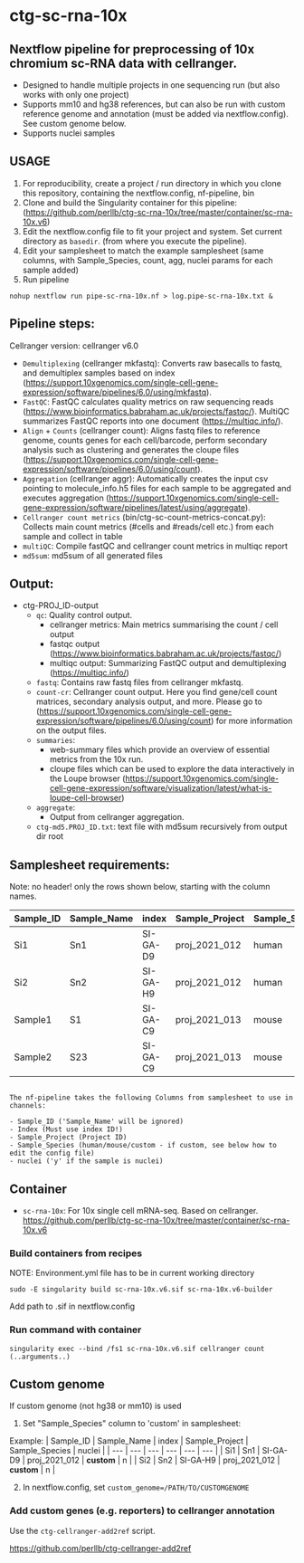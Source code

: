# ctg-sc-rna-10x 
## Nextflow pipeline for preprocessing of 10x chromium sc-RNA data with cellranger. 

- Designed to handle multiple projects in one sequencing run (but also works with only one project)
- Supports mm10 and hg38 references, but can also be run with custom reference genome and annotation (must be added via nextflow.config). See custom genome below.
- Supports nuclei samples

## USAGE

1. For reproducibility, create a project / run directory in which you clone this repository, containing the nextflow.config, nf-pipeline, bin
2. Clone and build the Singularity container for this pipeline: (https://github.com/perllb/ctg-sc-rna-10x/tree/master/container/sc-rna-10x.v6)
3. Edit the nextflow.config file to fit your project and system. Set current directory as `basedir`. (from where you execute the pipeline).
4. Edit your samplesheet to match the example samplesheet (same columns, with Sample_Species, count, agg, nuclei params for each sample added)
5. Run pipeline 
```
nohup nextflow run pipe-sc-rna-10x.nf > log.pipe-sc-rna-10x.txt &
```


## Pipeline steps:

Cellranger version: cellranger v6.0 

* `Demultiplexing` (cellranger mkfastq): Converts raw basecalls to fastq, and demultiplex samples based on index (https://support.10xgenomics.com/single-cell-gene-expression/software/pipelines/6.0/using/mkfastq).
* `FastQC`: FastQC calculates quality metrics on raw sequencing reads (https://www.bioinformatics.babraham.ac.uk/projects/fastqc/). MultiQC summarizes FastQC reports into one document (https://multiqc.info/).
* `Align` + `Counts` (cellranger count): Aligns fastq files to reference genome, counts genes for each cell/barcode, perform secondary analysis such as clustering and generates the cloupe files (https://support.10xgenomics.com/single-cell-gene-expression/software/pipelines/6.0/using/count).
* `Aggregation` (cellranger aggr): Automatically creates the input csv pointing to molecule_info.h5 files for each sample to be aggregated and executes aggregation (https://support.10xgenomics.com/single-cell-gene-expression/software/pipelines/latest/using/aggregate). 
* `Cellranger count metrics` (bin/ctg-sc-count-metrics-concat.py): Collects main count metrics (#cells and #reads/cell etc.) from each sample and collect in table
* `multiQC`: Compile fastQC and cellranger count metrics in multiqc report
* `md5sum`: md5sum of all generated files


## Output:
* ctg-PROJ_ID-output
    * `qc`: Quality control output. 
        * cellranger metrics: Main metrics summarising the count / cell output 
        * fastqc output (https://www.bioinformatics.babraham.ac.uk/projects/fastqc/)
        * multiqc output: Summarizing FastQC output and demultiplexing (https://multiqc.info/)
    * `fastq`: Contains raw fastq files from cellranger mkfastq.
    * `count-cr`: Cellranger count output. Here you find gene/cell count matrices, secondary analysis output, and more. Please go to (https://support.10xgenomics.com/single-cell-gene-expression/software/pipelines/6.0/using/count) for more information on the output files.
    * `summaries`: 
        * web-summary files which provide an overview of essential metrics from the 10x run. 
        * cloupe files which can be used to explore the data interactively in the Loupe browser (https://support.10xgenomics.com/single-cell-gene-expression/software/visualization/latest/what-is-loupe-cell-browser)  
    * `aggregate`:
        * Output from cellranger aggregation. 
    * `ctg-md5.PROJ_ID.txt`: text file with md5sum recursively from output dir root    


## Samplesheet requirements:

Note: no header! only the rows shown below, starting with the column names.

 | Sample_ID | Sample_Name | index | Sample_Project | Sample_Species | nuclei | 
 | --- | --- | --- | --- | --- | --- | 
 | Si1 | Sn1 | SI-GA-D9 | proj_2021_012 | human | n | 
 | Si2 | Sn2 | SI-GA-H9 | proj_2021_012 | human | n | 
 | Sample1 | S1 | SI-GA-C9 | proj_2021_013 | mouse | y | 
 | Sample2 | S23 | SI-GA-C9 | proj_2021_013 | mouse | y |

```

The nf-pipeline takes the following Columns from samplesheet to use in channels:

- Sample_ID ('Sample_Name' will be ignored)
- Index (Must use index ID!)
- Sample_Project (Project ID)
- Sample_Species (human/mouse/custom - if custom, see below how to edit the config file)
- nuclei ('y' if the sample is nuclei) 
```


## Container
- `sc-rna-10x`: For 10x single cell mRNA-seq. Based on cellranger.
https://github.com/perllb/ctg-sc-rna-10x/tree/master/container/sc-rna-10x.v6

### Build containers from recipes

NOTE: Environment.yml file has to be in current working directory
```
sudo -E singularity build sc-rna-10x.v6.sif sc-rna-10x.v6-builder
```
Add path to .sif in nextflow.config


### Run command with container
```
singularity exec --bind /fs1 sc-rna-10x.v6.sif cellranger count (..arguments..)
```

## Custom genome 

If custom genome (not hg38 or mm10) is used

1. Set "Sample_Species" column to 'custom' in samplesheet:

Example:
 | Sample_ID | Sample_Name | index | Sample_Project | Sample_Species | nuclei | 
 | --- | --- | --- | --- | --- | --- | 
 | Si1 | Sn1 | SI-GA-D9 | proj_2021_012 | **custom** | n | 
 | Si2 | Sn2 | SI-GA-H9 | proj_2021_012 | **custom** | n | 
 
 2. In nextflow.config, set 
 `custom_genome=/PATH/TO/CUSTOMGENOME`
 
### Add custom genes (e.g. reporters) to cellranger annotation

Use the `ctg-cellranger-add2ref` script. 

https://github.com/perllb/ctg-cellranger-add2ref


